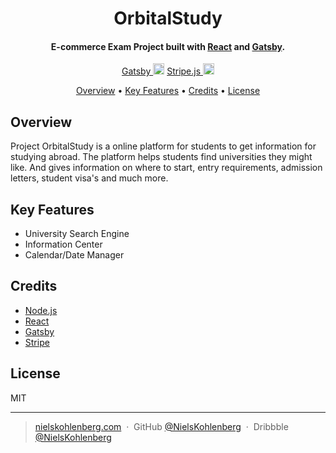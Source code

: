 <h1 align="center">
  OrbitalStudy
  <br>
</h1>

<h4 align="center">E-commerce Exam Project built with <a href="https://reactjs.org/" target="_blank">React</a> and <a href="https://www.gatsbyjs.org/" target="_blank">Gatsby</a>.</h4>

<p align="center">
  <a href="https://www.npmjs.com/package/gatsby">Gatsby <img src="https://badge.fury.io/js/gatsby.svg" alt="npm version" height="18"></a>
  <a href="https://www.npmjs.com/package/@stripe/stripe-js">Stripe.js <img src="https://badge.fury.io/js/%40stripe%2Fstripe-js.svg" alt="npm version" height="18"></a>
</p>

<p align="center">
  <a href="#overview">Overview</a> •
  <a href="#key-features">Key Features</a> •
  <a href="#credits">Credits</a> •
  <a href="#license">License</a>
</p>

## Overview
Project OrbitalStudy is a online platform for students to get information for studying abroad. The platform helps students find universities they might like. And gives information on where to start, entry requirements, admission letters, student visa's and much more.

## Key Features
* University Search Engine
* Information Center
* Calendar/Date Manager

## Credits
- [Node.js](https://nodejs.org/)
- [React](https://reactjs.org/)
- [Gatsby](https://www.gatsbyjs.org/)
- [Stripe](https://stripe.com/)

## License

MIT

---

> [nielskohlenberg.com](https://portfolio.nielskohlenberg.com) &nbsp;&middot;&nbsp;
> GitHub [@NielsKohlenberg](https://github.com/NielsKohlenberg) &nbsp;&middot;&nbsp;
> Dribbble [@NielsKohlenberg](https://dribbble.com/NielsKohlenberg)
